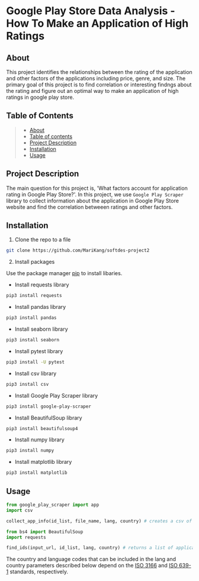# Google Play Store Data Analysis - How To Make an Application of High Ratings

## About
This project identifies the relationships between the rating of the application and other factors of the applications including price, genre, and size. The primary goal of this project is to find correlation or interesting findngs about the rating and figure out an optimal way to make an application of high ratings in google play store.

## Table of Contents
>   * [About](#about)
>   * [Table of contents](#table-of-contents)
>   * [Project Description](#project-description)
>   * [Installation](#installation)
>   * [Usage](#usage)

## Project Description
The main question for this project is, 'What factors account for application rating in Google Play Store?'. In this project, we use `Google Play Scraper` library to collect information about the application in Google Play Store website and find the correlation betweeen ratings and other factors. 

## Installation

1. Clone the repo to a file
```bash
git clone https://github.com/MariKang/softdes-project2
```

2. Install packages

Use the package manager [pip](https://pip.pypa.io/en/stable/) to install libaries. 

- Install requests library
```bash
pip3 install requests
```

- Install pandas library
```bash
pip3 install pandas
```

- Install seaborn library
```bash
pip3 install seaborn
```

- Install pytest library
```bash
pip3 install -U pytest
```

- Install csv library
```bash
pip3 install csv
```

- Install Google Play Scraper library
```bash
pip3 install google-play-scraper
```

- Install BeautifulSoup library
```bash
pip3 install beautifulsoup4
```

- Install numpy library
```bash
pip3 install numpy
```

- Install matplotlib library
```bash
pip3 install matplotlib
```

## Usage

```python
from google_play_scraper import app
import csv

collect_app_info(id_list, file_name, lang, country) # creates a csv of information of IDs in the list.
```

```python
from bs4 import BeautifulSoup
import requests

find_ids(input_url, id_list, lang, country) # returns a list of application IDs in given url.
```

The country and language codes that can be included in the lang and country parameters described below depend on the [ISO 3166](https://en.wikipedia.org/wiki/List_of_ISO_3166_country_codes) and [ISO 639-1](https://en.wikipedia.org/wiki/List_of_ISO_639-1_codes) standards, respectively. 

